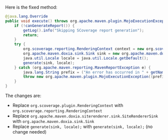 Here is the fixed method:
```java
@java.lang.Override
public void execute() throws org.apache.maven.plugin.MojoExecutionException {
    if (!canGenerateReport()) {
        getLog().info("Skipping SCoverage report generation");
        return;
    }
    try {
        org.scoverage.reporting.RenderingContext context = new org.scoverage.reporting.RenderingContext(outputDirectory, getOutputName() + ".html");
        org.apache.maven.doxia.sink.Sink sink = new org.apache.maven.doxia.sink.impl.SinkCrawler(context);
        java.util.Locale locale = java.util.Locale.getDefault();
        generate(sink, locale);
    } catch (org.apache.maven.reporting.MavenReportException e) {
        java.lang.String prefix = ("An error has occurred in " + getName(java.util.Locale.ENGLISH)) + " report generation";
        throw new org.apache.maven.plugin.MojoExecutionException((prefix + ": ") + e.getMessage(), e);
    }
}
```
The changes are:

* Replace `org.scoverage.plugin.RenderingContext` with `org.scoverage.reporting.RenderingContext`
* Replace `org.apache.maven.doxia.siterenderer.sink.SiteRendererSink` with `org.apache.maven.doxia.sink.Sink`
* Replace `generate(sink, locale);` with `generate(sink, locale);` (no change needed)